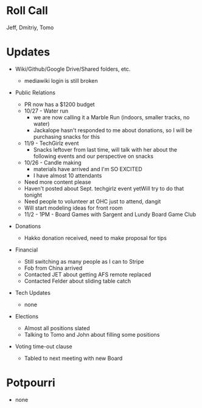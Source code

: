 Roll Call
=========
Jeff, Dmitriy, Tomo

Updates
=======
- Wiki/Github/Google Drive/Shared folders, etc.
  - mediawiki login is still broken
  
- Public Relations
  - PR now has a $1200 budget
  - 10/27 - Water run
    - we are now calling it a Marble Run (indoors, smaller tracks, no water)
    - Jackalope hasn't responded to me about donations, so I will be purchasing snacks for this
  - 11/9 - TechGirlz event
    - Snacks leftover from last time, will talk with her about the following events and our perspective on snacks
  - 10/26 - Candle making
    - materials have arrived and I'm SO EXCITED
    - I have almost 10 attendants
  - Need more content please
  - Haven't posted about Sept. techgirlz event yetWill try to do that tonight
  - Need people to volunteer at OHC just to attend, dangit
  - Will start modeling ideas for front room
  - 11/2 - 1PM - Board Games with Sargent and Lundy Board Game Club
  
- Donations
  - Hakko donation received, need to make proposal for tips
  
- Financial
  - Still switching as many people as I can to Stripe
  - Fob from China arrived
  - Contacted JET about getting AFS remote replaced
  - Contacted Felder about sliding table catch

- Tech Updates  
  - none

- Elections
  - Almost all positions slated
  - Talking to Tomo and John about filling some positions
  
- Voting time-out clause
  - Tabled to next meeting with new Board
 
Potpourri
=========
  - none
